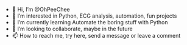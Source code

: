 - 👋 Hi, I’m @OhPeeChee
- 👀 I’m interested in Python, ECG analysis, automation, fun projects
- 🌱 I’m currently learning Automate the boring stuff with Python
- 💞️ I’m looking to collaborate, maybe in the future
- 📫 How to reach me, try here, send a message or leave a comment 

<!---
OhPeeChee/OhPeeChee is a ✨ special ✨ repository because its `README.md` (this file) appears on your GitHub profile.
You can click the Preview link to take a look at your changes.
--->
